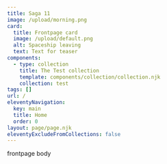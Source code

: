 ```yaml
---
title: Saga 11
image: /upload/morning.png
card:
  title: Frontpage card
  image: /upload/default.png
  alt: Spaceship leaving
  text: Text for teaser
components:
  - type: collection
    title: The Test collection
    template: components/collection/collection.njk
    collection: test
tags: []
url: /
eleventyNavigation:
  key: main
  title: Home
  order: 0
layout: page/page.njk
eleventyExcludeFromCollections: false
---
```

f﻿rontpage body